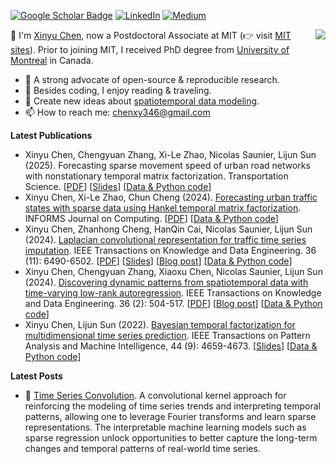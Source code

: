 [![Google Scholar Badge](https://img.shields.io/badge/Google-Scholar-blue)](https://scholar.google.com/citations?user=mCrW04wAAAAJ&hl=en) [![LinkedIn](https://img.shields.io/badge/LinkedIn-0077B5)](https://www.linkedin.com/in/xinyu-chen-567827309/) [![Medium](https://img.shields.io/badge/Medium-12100E)](https://medium.com/@xinyu.chen)

<img align="right" src="https://github-readme-stats.vercel.app/api?username=xinychen&show_icons=true&icon_color=805AD5&text_color=718096&bg_color=ffffff&hide_title=true" />

👋 I'm [Xinyu Chen](https://xinychen.github.io), now a Postdoctoral Associate at MIT (👉 visit [MIT sites](https://sites.mit.edu/xinychen)). Prior to joining MIT, I received PhD degree from [University of Montreal](https://www.umontreal.ca/en/) in Canada.

- 🌱 A strong advocate of open-source & reproducible research.
- 🤔 Besides coding, I enjoy reading & traveling.
- 💬 Create new ideas about [spatiotemporal data modeling](https://spatiotemporal-data.github.io).
- 📫 How to reach me: [chenxy346@gmail.com](chenxy346@gmail.com)

**Latest Publications**

- Xinyu Chen, Chengyuan Zhang, Xi-Le Zhao, Nicolas Saunier, Lijun Sun (2025). Forecasting sparse movement speed of urban road networks with nonstationary temporal matrix factorization. Transportation Science. [[PDF](https://xinychen.github.io/papers/notmf.pdf)] [[Slides](https://xinychen.github.io/slides/notmf.pdf)] [[Data & Python code](https://github.com/xinychen/tracebase)]
- Xinyu Chen, Xi-Le Zhao, Chun Cheng (2024). [Forecasting urban traffic states with sparse data using Hankel temporal matrix factorization](https://doi.org/10.1287/ijoc.2022.0197). INFORMS Journal on Computing. [[PDF](https://xinychen.github.io/papers/Hankel_forecasting.pdf)] [[Data & Python code](https://github.com/xinychen/tracebase)]
- Xinyu Chen, Zhanhong Cheng, HanQin Cai, Nicolas Saunier, Lijun Sun (2024). [Laplacian convolutional representation for traffic time series imputation](https://doi.org/10.1109/TKDE.2024.3419698). IEEE Transactions on Knowledge and Data Engineering. 36 (11): 6490-6502. [[PDF](https://xinychen.github.io/papers/Laplacian_convolution.pdf)] [[Slides](https://xinychen.github.io/slides/LCR24.pdf)] [[Blog post](https://spatiotemporal-data.github.io/posts/ts_conv/)] [[Data & Python code](https://github.com/xinychen/LCR)]
- Xinyu Chen, Chengyuan Zhang, Xiaoxu Chen, Nicolas Saunier, Lijun Sun (2024). [Discovering dynamic patterns from spatiotemporal data with time-varying low-rank autoregression](https://doi.org/10.1109/TKDE.2023.3294440). IEEE Transactions on Knowledge and Data Engineering. 36 (2): 504-517. [[PDF](https://xinychen.github.io/papers/time_varying_model.pdf)] [[Blog post](https://spatiotemporal-data.github.io/posts/time_varying_model/)] [[Data & Python code](https://github.com/xinychen/vars)]
- Xinyu Chen, Lijun Sun (2022). [Bayesian temporal factorization for multidimensional time series prediction](https://doi.org/10.1109/TPAMI.2021.3066551). IEEE Transactions on Pattern Analysis and Machine Intelligence, 44 (9): 4659-4673. [[Slides](https://doi.org/10.5281/zenodo.4693404)] [[Data & Python code](https://github.com/xinychen/transdim)]

**Latest Posts**

- 🔨 [Time Series Convolution](https://spatiotemporal-data.github.io/posts/ts_conv/). A convolutional kernel approach for reinforcing the modeling of time series trends and interpreting temporal patterns, allowing one to leverage Fourier transforms and learn sparse representations. The interpretable machine learning models such as sparse regression unlock opportunities to better capture the long-term changes and temporal patterns of real-world time series.
